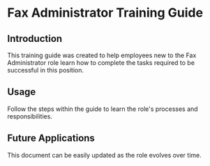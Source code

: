 # **Fax Administrator Training Guide**

## Introduction

This training guide was created to help employees new to the Fax Administrator role learn how to complete the tasks required to be successful in this position.

## Usage

Follow the steps within the guide to learn the role's processes and responsibilities.

## Future Applications

This document can be easily updated as the role evolves over time.
